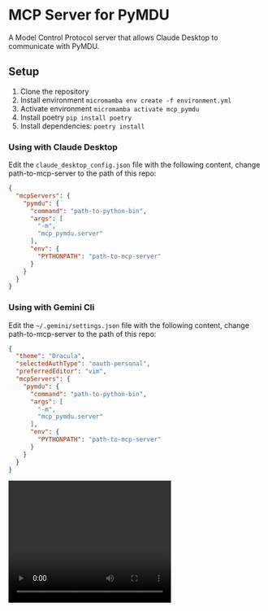 # MCP Server for PyMDU

A Model Control Protocol server that allows Claude Desktop to communicate with PyMDU.

## Setup

1. Clone the repository
2. Install environment `micromamba env create -f environment.yml`
3. Activate environment `micromamba activate mcp_pymdu`
4. Install poetry `pip install poetry`
5. Install dependencies: `poetry install`

### Using with Claude Desktop

Edit the `claude_desktop_config.json` file with the following content, change path-to-mcp-server to the path of this repo:

```json
{
  "mcpServers": {
    "pymdu": {
      "command": "path-to-python-bin",
      "args": [
        "-m",
        "mcp_pymdu.server"
      ],
      "env": {
        "PYTHONPATH": "path-to-mcp-server"
      }
    }
  }
}
```

### Using with Gemini Cli

Edit the `~/.gemini/settings.json` file with the following content, change path-to-mcp-server to the path of this repo:

```json
{
  "theme": "Dracula",
  "selectedAuthType": "oauth-personal",
  "preferredEditor": "vim",
  "mcpServers": {
    "pymdu": {
      "command": "path-to-python-bin",
      "args": [
        "-m",
        "mcp_pymdu.server"
      ],
      "env": {
        "PYTHONPATH": "path-to-mcp-server"
      }
    }
  }
}
```

<video width="320" height="240" controls>
  <source src="./gemini.mp4" type="video/mp4">
</video>
